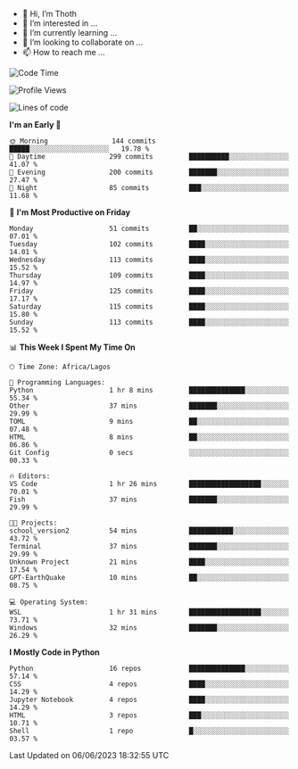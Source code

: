 <!---
thoth2357/thoth2357 is a ✨ special ✨ repository because its `README.md` (this file) appears on your GitHub profile.
You can click the Preview link to take a look at your changes.
--->

- 👋 Hi, I’m Thoth
- 👀 I’m interested in ...
- 🌱 I’m currently learning ...
- 💞️ I’m looking to collaborate on ...
- 📫 How to reach me ...




<!--START_SECTION:waka-->
![Code Time](http://img.shields.io/badge/Code%20Time-2%2C071%20hrs%206%20mins-blue)

![Profile Views](http://img.shields.io/badge/Profile%20Views-0-blue)

![Lines of code](https://img.shields.io/badge/From%20Hello%20World%20I%27ve%20Written-29.1%20million%20lines%20of%20code-blue)

**I'm an Early 🐤** 

```text
🌞 Morning                144 commits         █████░░░░░░░░░░░░░░░░░░░░   19.78 % 
🌆 Daytime                299 commits         ██████████░░░░░░░░░░░░░░░   41.07 % 
🌃 Evening                200 commits         ███████░░░░░░░░░░░░░░░░░░   27.47 % 
🌙 Night                  85 commits          ███░░░░░░░░░░░░░░░░░░░░░░   11.68 % 
```
📅 **I'm Most Productive on Friday** 

```text
Monday                   51 commits          ██░░░░░░░░░░░░░░░░░░░░░░░   07.01 % 
Tuesday                  102 commits         ████░░░░░░░░░░░░░░░░░░░░░   14.01 % 
Wednesday                113 commits         ████░░░░░░░░░░░░░░░░░░░░░   15.52 % 
Thursday                 109 commits         ████░░░░░░░░░░░░░░░░░░░░░   14.97 % 
Friday                   125 commits         ████░░░░░░░░░░░░░░░░░░░░░   17.17 % 
Saturday                 115 commits         ████░░░░░░░░░░░░░░░░░░░░░   15.80 % 
Sunday                   113 commits         ████░░░░░░░░░░░░░░░░░░░░░   15.52 % 
```


📊 **This Week I Spent My Time On** 

```text
🕑︎ Time Zone: Africa/Lagos

💬 Programming Languages: 
Python                   1 hr 8 mins         ██████████████░░░░░░░░░░░   55.34 % 
Other                    37 mins             ███████░░░░░░░░░░░░░░░░░░   29.99 % 
TOML                     9 mins              ██░░░░░░░░░░░░░░░░░░░░░░░   07.48 % 
HTML                     8 mins              ██░░░░░░░░░░░░░░░░░░░░░░░   06.86 % 
Git Config               0 secs              ░░░░░░░░░░░░░░░░░░░░░░░░░   00.33 % 

🔥 Editors: 
VS Code                  1 hr 26 mins        ██████████████████░░░░░░░   70.01 % 
Fish                     37 mins             ███████░░░░░░░░░░░░░░░░░░   29.99 % 

🐱‍💻 Projects: 
school_version2          54 mins             ███████████░░░░░░░░░░░░░░   43.72 % 
Terminal                 37 mins             ███████░░░░░░░░░░░░░░░░░░   29.99 % 
Unknown Project          21 mins             ████░░░░░░░░░░░░░░░░░░░░░   17.54 % 
GPT-EarthQuake           10 mins             ██░░░░░░░░░░░░░░░░░░░░░░░   08.75 % 

💻 Operating System: 
WSL                      1 hr 31 mins        ██████████████████░░░░░░░   73.71 % 
Windows                  32 mins             ███████░░░░░░░░░░░░░░░░░░   26.29 % 
```

**I Mostly Code in Python** 

```text
Python                   16 repos            ██████████████░░░░░░░░░░░   57.14 % 
CSS                      4 repos             ████░░░░░░░░░░░░░░░░░░░░░   14.29 % 
Jupyter Notebook         4 repos             ████░░░░░░░░░░░░░░░░░░░░░   14.29 % 
HTML                     3 repos             ███░░░░░░░░░░░░░░░░░░░░░░   10.71 % 
Shell                    1 repo              █░░░░░░░░░░░░░░░░░░░░░░░░   03.57 % 
```




 Last Updated on 06/06/2023 18:32:55 UTC
<!--END_SECTION:waka-->
<!--![](http://github-profile-summary-cards.vercel.app/api/cards/profile-details?username=thoth2357&theme=2077)

![](http://github-profile-summary-cards.vercel.app/api/cards/stats?username=thoth2357&theme=2077)![](http://github-profile-summary-cards.vercel.app/api/cards/productive-time?username=thoth2357&theme=2077&utcOffset=8) -->
